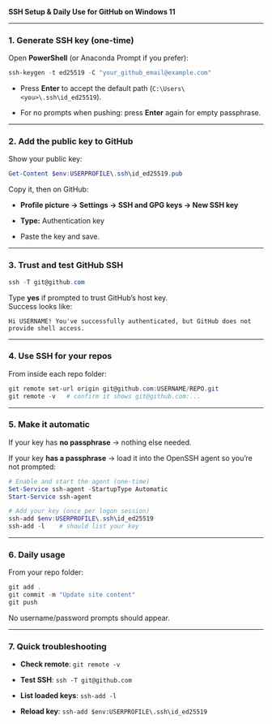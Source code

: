 **SSH Setup & Daily Use for GitHub on Windows 11**

---

### 1. Generate SSH key (one-time)

Open **PowerShell** (or Anaconda Prompt if you prefer):

```powershell
ssh-keygen -t ed25519 -C "your_github_email@example.com"
```

- Press **Enter** to accept the default path (`C:\Users\<you>\.ssh\id_ed25519`).

- For no prompts when pushing: press **Enter** again for empty passphrase.

---

### 2. Add the public key to GitHub

Show your public key:

```powershell
Get-Content $env:USERPROFILE\.ssh\id_ed25519.pub
```

Copy it, then on GitHub:

- **Profile picture → Settings → SSH and GPG keys → New SSH key**

- **Type:** Authentication key

- Paste the key and save.

---

### 3. Trust and test GitHub SSH

```powershell
ssh -T git@github.com
```

Type **yes** if prompted to trust GitHub’s host key.  
Success looks like:

```
Hi USERNAME! You've successfully authenticated, but GitHub does not provide shell access.
```

---

### 4. Use SSH for your repos

From inside each repo folder:

```powershell
git remote set-url origin git@github.com:USERNAME/REPO.git
git remote -v   # confirm it shows git@github.com:...
```

---

### 5. Make it automatic

If your key has **no passphrase** → nothing else needed.

If your key **has a passphrase** → load it into the OpenSSH agent so you’re not prompted:

```powershell
# Enable and start the agent (one-time)
Set-Service ssh-agent -StartupType Automatic
Start-Service ssh-agent

# Add your key (once per logon session)
ssh-add $env:USERPROFILE\.ssh\id_ed25519
ssh-add -l    # should list your key
```

---

### 6. Daily usage

From your repo folder:

```powershell
git add .
git commit -m "Update site content"
git push
```

No username/password prompts should appear.

---

### 7. Quick troubleshooting

- **Check remote**: `git remote -v`

- **Test SSH**: `ssh -T git@github.com`

- **List loaded keys**: `ssh-add -l`

- **Reload key**: `ssh-add $env:USERPROFILE\.ssh\id_ed25519`
